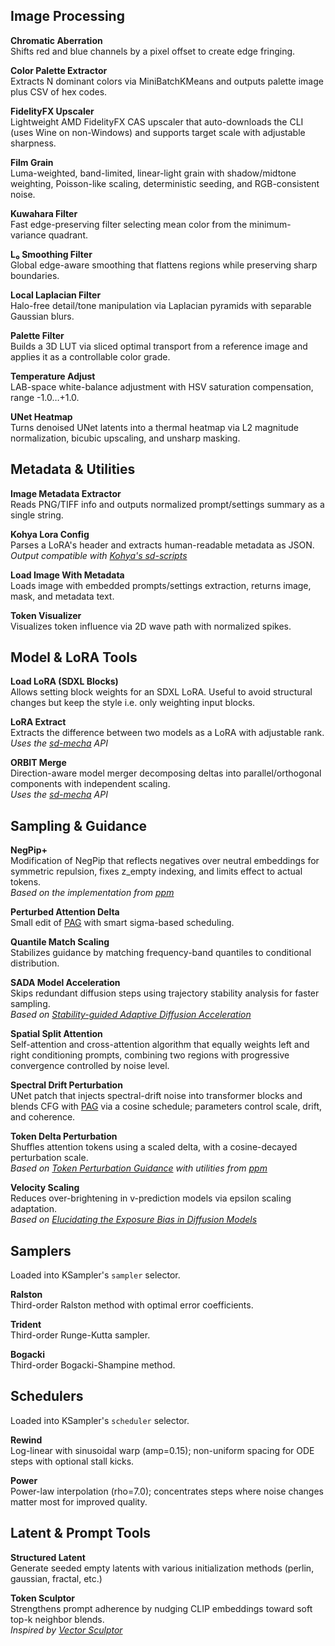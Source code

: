 ## Image Processing

**Chromatic Aberration**	  
Shifts red and blue channels by a pixel offset to create edge fringing.		  

**Color Palette Extractor**  
Extracts N dominant colors via MiniBatchKMeans and outputs palette image plus CSV of hex codes.	

**FidelityFX Upscaler**  
Lightweight AMD FidelityFX CAS upscaler that auto-downloads the CLI (uses Wine on non-Windows) and supports target scale with adjustable sharpness.	

**Film Grain**	  
Luma-weighted, band-limited, linear-light grain with shadow/midtone weighting, Poisson-like scaling, deterministic seeding, and RGB-consistent noise.	  

**Kuwahara Filter**  
Fast edge-preserving filter selecting mean color from the minimum-variance quadrant.

**L₀ Smoothing Filter**  
Global edge-aware smoothing that flattens regions while preserving sharp boundaries.

**Local Laplacian Filter**  
Halo-free detail/tone manipulation via Laplacian pyramids with separable Gaussian blurs.

**Palette Filter**  
Builds a 3D LUT via sliced optimal transport from a reference image and applies it as a controllable color grade.

**Temperature Adjust**  
LAB-space white-balance adjustment with HSV saturation compensation, range -1.0…+1.0.

**UNet Heatmap**  
Turns denoised UNet latents into a thermal heatmap via L2 magnitude normalization, bicubic upscaling, and unsharp masking.

## Metadata & Utilities

**Image Metadata Extractor**  
Reads PNG/TIFF info and outputs normalized prompt/settings summary as a single string.

**Kohya Lora Config**  
Parses a LoRA's header and extracts human-readable metadata as JSON.  
*Output compatible with [Kohya's sd-scripts](https://github.com/kohya-ss/sd-scripts)*

**Load Image With Metadata**  
Loads image with embedded prompts/settings extraction, returns image, mask, and metadata text.

**Token Visualizer**  
Visualizes token influence via 2D wave path with normalized spikes.

## Model & LoRA Tools

**Load LoRA (SDXL Blocks)**  
Allows setting block weights for an SDXL LoRA. Useful to avoid structural changes but keep the style i.e. only weighting input blocks.

**LoRA Extract**  
Extracts the difference between two models as a LoRA with adjustable rank.  
*Uses the [sd-mecha](https://github.com/ljleb/sd-mecha) API*

**ORBIT Merge**  
Direction-aware model merger decomposing deltas into parallel/orthogonal components with independent scaling.  
*Uses the [sd-mecha](https://github.com/ljleb/sd-mecha) API*

## Sampling & Guidance

**NegPip+**  
Modification of NegPip that reflects negatives over neutral embeddings for symmetric repulsion, fixes z_empty indexing, and limits effect to actual tokens.  
*Based on the implementation from [ppm](https://github.com/pamparamm/ComfyUI-ppm)*

**Perturbed Attention Delta**  
Small edit of [PAG](https://arxiv.org/abs/2403.17377) with smart sigma-based scheduling.

**Quantile Match Scaling**  
Stabilizes guidance by matching frequency-band quantiles to conditional distribution.

**SADA Model Acceleration**  
Skips redundant diffusion steps using trajectory stability analysis for faster sampling.  
*Based on [Stability-guided Adaptive Diffusion Acceleration](https://arxiv.org/abs/2507.17135)*

**Spatial Split Attention**  
Self-attention and cross-attention algorithm that equally weights left and right conditioning prompts, combining two regions with progressive convergence controlled by noise level.

**Spectral Drift Perturbation**		
UNet patch that injects spectral-drift noise into transformer blocks and blends CFG with [PAG](https://arxiv.org/abs/2403.17377) via a cosine schedule; parameters control scale, drift, and coherence.		

**Token Delta Perturbation**  
Shuffles attention tokens using a scaled delta, with a cosine-decayed perturbation scale.  
*Based on [Token Perturbation Guidance](https://arxiv.org/abs/2506.10036) with utilities from [ppm](https://github.com/pamparamm/ComfyUI-ppm)*

**Velocity Scaling**  
Reduces over-brightening in v-prediction models via epsilon scaling adaptation.  
*Based on [Elucidating the Exposure Bias in Diffusion Models](https://arxiv.org/abs/2308.15321)*

## Samplers

Loaded into KSampler's `sampler` selector.	  

**Ralston**	  
Third-order Ralston method with optimal error coefficients.		  

**Trident**	  
Third-order Runge-Kutta sampler.		  

**Bogacki**	  
Third-order Bogacki-Shampine method.		  

## Schedulers

Loaded into KSampler's `scheduler` selector.	  

**Rewind**	  
Log-linear with sinusoidal warp (amp=0.15); non-uniform spacing for ODE steps with optional stall kicks.	  

**Power**	  
Power-law interpolation (rho=7.0); concentrates steps where noise changes matter most for improved quality.		  

## Latent & Prompt Tools

**Structured Latent**    
Generate seeded empty latents with various initialization methods (perlin, gaussian, fractal, etc.)

**Token Sculptor**  
Strengthens prompt adherence by nudging CLIP embeddings toward soft top-k neighbor blends.  
*Inspired by [Vector Sculptor](https://github.com/Extraltodeus/Vector_Sculptor_ComfyUI)*  



